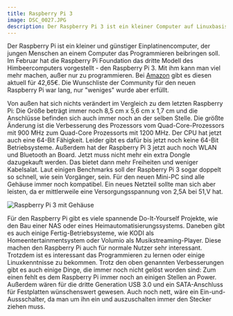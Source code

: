 ```yaml
---
title: Raspberry Pi 3
image: DSC_0027.JPG
description: Der Raspberry Pi 3 ist ein kleiner Computer auf Linuxbasis. Mit ihm lassen sich Roboter bauen und das das Programmieren erlernen. Hier erfährst du mehr!
---
```


Der Raspberry Pi ist ein kleiner und günstiger Einplatinencomputer, der jungen Menschen an einem Computer das Programmieren beibringen soll. Im Februar hat die Raspberry Pi Foundation das dritte Modell des Himbeercomputers vorgestellt - den Raspberry Pi 3. Mit ihm kann man viel mehr machen, außer nur zu programmieren. Bei [Amazon](https://www.amazon.de/Raspberry-Pi-3-Model-B/dp/B01CEFWQFA/ref=sr_1_4?s=computers&ie=UTF8&qid=1468125894&sr=1-4) gibt es diesen aktuell für 42,65€. Die Wunschliste der Community für den neuen Raspberry Pi war lang, nur "weniges" wurde aber erfüllt.

Von außen hat sich nichts verändert im Vergleich zu dem letzten Raspberry Pi: Die Größe beträgt immer noch 8,5 cm x 5,6 cm x 1,7 cm und die Anschlüsse befinden sich auch immer noch an der selben Stelle. Die größte Änderung ist die Verbesserung des Prozessors vom Quad-Core-Prozessors mit 900 MHz zum Quad-Core Prozessorts mit 1200 MHz. Der CPU hat jetzt auch eine 64-Bit Fähigkeit. Leider gibt es dafür bis jetzt noch keine 64-Bit Betriebsysteme. Außerdem hat der Raspberry Pi 3 jetzt auch noch WLAN und Bluetooth an Board. Jetzt muss nicht mehr ein extra Dongle dazugekauft werden. Das bietet dann mehr Freiheiten und weniger Kabelsalat. Laut einigen Benchmarks soll der Raspberry Pi 3 sogar doppelt so schnell, wie sein Vorgänger, sein. Für den neuen Mini-PC sind alle Gehäuse immer noch kompatibel. Ein neues Netzteil sollte man sich aber leisten, da er mittlerweile eine Versorgungsspannung von 2,5A bei 51,V hat.

![Raspberry Pi 3 mit Gehäuse](DSC_0043.JPG)

Für den Raspberry Pi gibt es viele spannende Do-It-Yourself Projekte, wie den Bau einer NAS oder eines Heimautomatisierungssystems. Daneben gibt es auch einige Fertig-Betriebsysteme, wie KODI als Homeentertainmentsystem oder Volumio als Musikstreaming-Player. Diese machen den Raspberry Pi auch für normale Nutzer sehr interessant. Trotzdem ist es interessant das Programmieren zu lernen oder einige Linuxkenntnisse zu bekommen. Trotz den oben genannten Verbesserungen gibt es auch einige Dinge, die immer noch nicht gelöst worden sind: Zum einen fehlt es dem Raspberry Pi immer noch an einigen Stellen an Power. Außerdem wären für die dritte Generation USB 3.0 und ein SATA-Anschluss für Festplatten wünschenswert gewesen. Auch noch nett, wäre ein Ein-und-Aussschalter, da man um ihn ein und auszuschalten immer den Stecker ziehen muss.
